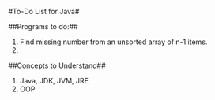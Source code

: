 #To-Do List for Java#

##Programs to do:##

1. Find missing number from an unsorted array of n-1 items.
2. 

##Concepts to Understand##

1. Java, JDK, JVM, JRE
2. OOP

